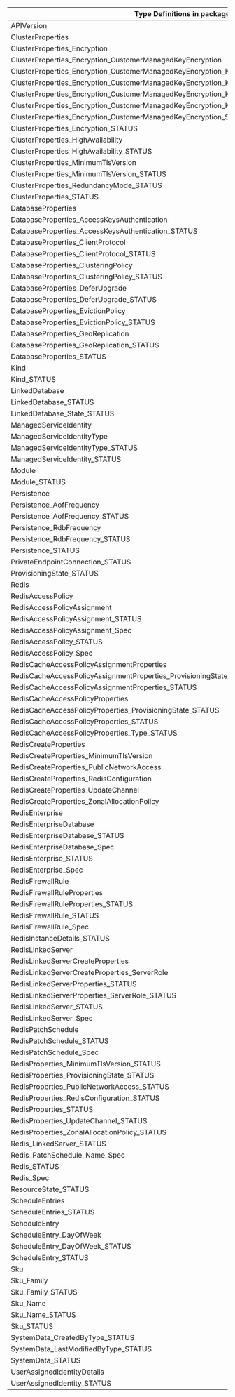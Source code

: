 | Type Definitions in package "cache"                                                                    | v1api20201201 | v1api20210301 | v1api20230401 | v1api20230701 | v1api20230801 | v1api20241101 | v1api20250401 |
|--------------------------------------------------------------------------------------------------------|---------------|---------------|---------------|---------------|---------------|---------------|---------------|
| APIVersion                                                                                             | v1api20201201 | v1api20210301 | v1api20230401 | v1api20230701 | v1api20230801 | v1api20241101 | v1api20250401 |
| ClusterProperties                                                                                      |               | v1api20210301 |               | v1api20230701 |               |               | v1api20250401 |
| ClusterProperties_Encryption                                                                           |               |               |               |               |               |               | v1api20250401 |
| ClusterProperties_Encryption_CustomerManagedKeyEncryption                                              |               |               |               |               |               |               | v1api20250401 |
| ClusterProperties_Encryption_CustomerManagedKeyEncryption_KeyEncryptionKeyIdentity                     |               |               |               |               |               |               | v1api20250401 |
| ClusterProperties_Encryption_CustomerManagedKeyEncryption_KeyEncryptionKeyIdentity_IdentityType        |               |               |               |               |               |               | v1api20250401 |
| ClusterProperties_Encryption_CustomerManagedKeyEncryption_KeyEncryptionKeyIdentity_IdentityType_STATUS |               |               |               |               |               |               | v1api20250401 |
| ClusterProperties_Encryption_CustomerManagedKeyEncryption_KeyEncryptionKeyIdentity_STATUS              |               |               |               |               |               |               | v1api20250401 |
| ClusterProperties_Encryption_CustomerManagedKeyEncryption_STATUS                                       |               |               |               |               |               |               | v1api20250401 |
| ClusterProperties_Encryption_STATUS                                                                    |               |               |               |               |               |               | v1api20250401 |
| ClusterProperties_HighAvailability                                                                     |               |               |               |               |               |               | v1api20250401 |
| ClusterProperties_HighAvailability_STATUS                                                              |               |               |               |               |               |               | v1api20250401 |
| ClusterProperties_MinimumTlsVersion                                                                    |               | v1api20210301 |               | v1api20230701 |               |               | v1api20250401 |
| ClusterProperties_MinimumTlsVersion_STATUS                                                             |               | v1api20210301 |               | v1api20230701 |               |               | v1api20250401 |
| ClusterProperties_RedundancyMode_STATUS                                                                |               |               |               |               |               |               | v1api20250401 |
| ClusterProperties_STATUS                                                                               |               | v1api20210301 |               | v1api20230701 |               |               | v1api20250401 |
| DatabaseProperties                                                                                     |               | v1api20210301 |               | v1api20230701 |               |               | v1api20250401 |
| DatabaseProperties_AccessKeysAuthentication                                                            |               |               |               |               |               |               | v1api20250401 |
| DatabaseProperties_AccessKeysAuthentication_STATUS                                                     |               |               |               |               |               |               | v1api20250401 |
| DatabaseProperties_ClientProtocol                                                                      |               | v1api20210301 |               | v1api20230701 |               |               | v1api20250401 |
| DatabaseProperties_ClientProtocol_STATUS                                                               |               | v1api20210301 |               | v1api20230701 |               |               | v1api20250401 |
| DatabaseProperties_ClusteringPolicy                                                                    |               | v1api20210301 |               | v1api20230701 |               |               | v1api20250401 |
| DatabaseProperties_ClusteringPolicy_STATUS                                                             |               | v1api20210301 |               | v1api20230701 |               |               | v1api20250401 |
| DatabaseProperties_DeferUpgrade                                                                        |               |               |               |               |               |               | v1api20250401 |
| DatabaseProperties_DeferUpgrade_STATUS                                                                 |               |               |               |               |               |               | v1api20250401 |
| DatabaseProperties_EvictionPolicy                                                                      |               | v1api20210301 |               | v1api20230701 |               |               | v1api20250401 |
| DatabaseProperties_EvictionPolicy_STATUS                                                               |               | v1api20210301 |               | v1api20230701 |               |               | v1api20250401 |
| DatabaseProperties_GeoReplication                                                                      |               |               |               | v1api20230701 |               |               | v1api20250401 |
| DatabaseProperties_GeoReplication_STATUS                                                               |               |               |               | v1api20230701 |               |               | v1api20250401 |
| DatabaseProperties_STATUS                                                                              |               | v1api20210301 |               | v1api20230701 |               |               | v1api20250401 |
| Kind                                                                                                   |               |               |               |               |               |               | v1api20250401 |
| Kind_STATUS                                                                                            |               |               |               |               |               |               | v1api20250401 |
| LinkedDatabase                                                                                         |               |               |               | v1api20230701 |               |               | v1api20250401 |
| LinkedDatabase_STATUS                                                                                  |               |               |               | v1api20230701 |               |               | v1api20250401 |
| LinkedDatabase_State_STATUS                                                                            |               |               |               | v1api20230701 |               |               | v1api20250401 |
| ManagedServiceIdentity                                                                                 |               |               | v1api20230401 |               | v1api20230801 | v1api20241101 | v1api20250401 |
| ManagedServiceIdentityType                                                                             |               |               | v1api20230401 |               | v1api20230801 | v1api20241101 | v1api20250401 |
| ManagedServiceIdentityType_STATUS                                                                      |               |               | v1api20230401 |               | v1api20230801 | v1api20241101 | v1api20250401 |
| ManagedServiceIdentity_STATUS                                                                          |               |               | v1api20230401 |               | v1api20230801 | v1api20241101 | v1api20250401 |
| Module                                                                                                 |               | v1api20210301 |               | v1api20230701 |               |               | v1api20250401 |
| Module_STATUS                                                                                          |               | v1api20210301 |               | v1api20230701 |               |               | v1api20250401 |
| Persistence                                                                                            |               | v1api20210301 |               | v1api20230701 |               |               | v1api20250401 |
| Persistence_AofFrequency                                                                               |               | v1api20210301 |               | v1api20230701 |               |               | v1api20250401 |
| Persistence_AofFrequency_STATUS                                                                        |               | v1api20210301 |               | v1api20230701 |               |               | v1api20250401 |
| Persistence_RdbFrequency                                                                               |               | v1api20210301 |               | v1api20230701 |               |               | v1api20250401 |
| Persistence_RdbFrequency_STATUS                                                                        |               | v1api20210301 |               | v1api20230701 |               |               | v1api20250401 |
| Persistence_STATUS                                                                                     |               | v1api20210301 |               | v1api20230701 |               |               | v1api20250401 |
| PrivateEndpointConnection_STATUS                                                                       | v1api20201201 | v1api20210301 | v1api20230401 | v1api20230701 | v1api20230801 | v1api20241101 | v1api20250401 |
| ProvisioningState_STATUS                                                                               |               | v1api20210301 |               | v1api20230701 |               |               | v1api20250401 |
| Redis                                                                                                  | v1api20201201 |               | v1api20230401 |               | v1api20230801 | v1api20241101 |               |
| RedisAccessPolicy                                                                                      |               |               |               |               |               | v1api20241101 |               |
| RedisAccessPolicyAssignment                                                                            |               |               |               |               |               | v1api20241101 |               |
| RedisAccessPolicyAssignment_STATUS                                                                     |               |               |               |               |               | v1api20241101 |               |
| RedisAccessPolicyAssignment_Spec                                                                       |               |               |               |               |               | v1api20241101 |               |
| RedisAccessPolicy_STATUS                                                                               |               |               |               |               |               | v1api20241101 |               |
| RedisAccessPolicy_Spec                                                                                 |               |               |               |               |               | v1api20241101 |               |
| RedisCacheAccessPolicyAssignmentProperties                                                             |               |               |               |               |               | v1api20241101 |               |
| RedisCacheAccessPolicyAssignmentProperties_ProvisioningState_STATUS                                    |               |               |               |               |               | v1api20241101 |               |
| RedisCacheAccessPolicyAssignmentProperties_STATUS                                                      |               |               |               |               |               | v1api20241101 |               |
| RedisCacheAccessPolicyProperties                                                                       |               |               |               |               |               | v1api20241101 |               |
| RedisCacheAccessPolicyProperties_ProvisioningState_STATUS                                              |               |               |               |               |               | v1api20241101 |               |
| RedisCacheAccessPolicyProperties_STATUS                                                                |               |               |               |               |               | v1api20241101 |               |
| RedisCacheAccessPolicyProperties_Type_STATUS                                                           |               |               |               |               |               | v1api20241101 |               |
| RedisCreateProperties                                                                                  | v1api20201201 |               | v1api20230401 |               | v1api20230801 | v1api20241101 |               |
| RedisCreateProperties_MinimumTlsVersion                                                                | v1api20201201 |               | v1api20230401 |               | v1api20230801 | v1api20241101 |               |
| RedisCreateProperties_PublicNetworkAccess                                                              | v1api20201201 |               | v1api20230401 |               | v1api20230801 | v1api20241101 |               |
| RedisCreateProperties_RedisConfiguration                                                               | v1api20201201 |               | v1api20230401 |               | v1api20230801 | v1api20241101 |               |
| RedisCreateProperties_UpdateChannel                                                                    |               |               |               |               | v1api20230801 | v1api20241101 |               |
| RedisCreateProperties_ZonalAllocationPolicy                                                            |               |               |               |               |               | v1api20241101 |               |
| RedisEnterprise                                                                                        |               | v1api20210301 |               | v1api20230701 |               |               | v1api20250401 |
| RedisEnterpriseDatabase                                                                                |               | v1api20210301 |               | v1api20230701 |               |               | v1api20250401 |
| RedisEnterpriseDatabase_STATUS                                                                         |               | v1api20210301 |               | v1api20230701 |               |               | v1api20250401 |
| RedisEnterpriseDatabase_Spec                                                                           |               | v1api20210301 |               | v1api20230701 |               |               | v1api20250401 |
| RedisEnterprise_STATUS                                                                                 |               | v1api20210301 |               | v1api20230701 |               |               | v1api20250401 |
| RedisEnterprise_Spec                                                                                   |               | v1api20210301 |               | v1api20230701 |               |               | v1api20250401 |
| RedisFirewallRule                                                                                      | v1api20201201 |               | v1api20230401 |               | v1api20230801 | v1api20241101 |               |
| RedisFirewallRuleProperties                                                                            | v1api20201201 |               | v1api20230401 |               | v1api20230801 | v1api20241101 |               |
| RedisFirewallRuleProperties_STATUS                                                                     | v1api20201201 |               | v1api20230401 |               | v1api20230801 | v1api20241101 |               |
| RedisFirewallRule_STATUS                                                                               | v1api20201201 |               | v1api20230401 |               | v1api20230801 | v1api20241101 |               |
| RedisFirewallRule_Spec                                                                                 | v1api20201201 |               | v1api20230401 |               | v1api20230801 | v1api20241101 |               |
| RedisInstanceDetails_STATUS                                                                            | v1api20201201 |               | v1api20230401 |               | v1api20230801 | v1api20241101 |               |
| RedisLinkedServer                                                                                      | v1api20201201 |               | v1api20230401 |               | v1api20230801 | v1api20241101 |               |
| RedisLinkedServerCreateProperties                                                                      | v1api20201201 |               | v1api20230401 |               | v1api20230801 | v1api20241101 |               |
| RedisLinkedServerCreateProperties_ServerRole                                                           | v1api20201201 |               | v1api20230401 |               | v1api20230801 | v1api20241101 |               |
| RedisLinkedServerProperties_STATUS                                                                     | v1api20201201 |               | v1api20230401 |               | v1api20230801 | v1api20241101 |               |
| RedisLinkedServerProperties_ServerRole_STATUS                                                          | v1api20201201 |               | v1api20230401 |               | v1api20230801 | v1api20241101 |               |
| RedisLinkedServer_STATUS                                                                               | v1api20201201 |               | v1api20230401 |               | v1api20230801 | v1api20241101 |               |
| RedisLinkedServer_Spec                                                                                 | v1api20201201 |               | v1api20230401 |               | v1api20230801 | v1api20241101 |               |
| RedisPatchSchedule                                                                                     | v1api20201201 |               | v1api20230401 |               | v1api20230801 | v1api20241101 |               |
| RedisPatchSchedule_STATUS                                                                              | v1api20201201 |               | v1api20230401 |               | v1api20230801 | v1api20241101 |               |
| RedisPatchSchedule_Spec                                                                                | v1api20201201 |               | v1api20230401 |               | v1api20230801 | v1api20241101 |               |
| RedisProperties_MinimumTlsVersion_STATUS                                                               | v1api20201201 |               | v1api20230401 |               | v1api20230801 | v1api20241101 |               |
| RedisProperties_ProvisioningState_STATUS                                                               | v1api20201201 |               | v1api20230401 |               | v1api20230801 | v1api20241101 |               |
| RedisProperties_PublicNetworkAccess_STATUS                                                             | v1api20201201 |               | v1api20230401 |               | v1api20230801 | v1api20241101 |               |
| RedisProperties_RedisConfiguration_STATUS                                                              | v1api20201201 |               | v1api20230401 |               | v1api20230801 | v1api20241101 |               |
| RedisProperties_STATUS                                                                                 | v1api20201201 |               | v1api20230401 |               | v1api20230801 | v1api20241101 |               |
| RedisProperties_UpdateChannel_STATUS                                                                   |               |               |               |               | v1api20230801 | v1api20241101 |               |
| RedisProperties_ZonalAllocationPolicy_STATUS                                                           |               |               |               |               |               | v1api20241101 |               |
| Redis_LinkedServer_STATUS                                                                              | v1api20201201 |               | v1api20230401 |               | v1api20230801 | v1api20241101 |               |
| Redis_PatchSchedule_Name_Spec                                                                          | v1api20201201 |               | v1api20230401 |               | v1api20230801 | v1api20241101 |               |
| Redis_STATUS                                                                                           | v1api20201201 |               | v1api20230401 |               | v1api20230801 | v1api20241101 |               |
| Redis_Spec                                                                                             | v1api20201201 |               | v1api20230401 |               | v1api20230801 | v1api20241101 |               |
| ResourceState_STATUS                                                                                   |               | v1api20210301 |               | v1api20230701 |               |               | v1api20250401 |
| ScheduleEntries                                                                                        | v1api20201201 |               | v1api20230401 |               | v1api20230801 | v1api20241101 |               |
| ScheduleEntries_STATUS                                                                                 | v1api20201201 |               | v1api20230401 |               | v1api20230801 | v1api20241101 |               |
| ScheduleEntry                                                                                          | v1api20201201 |               | v1api20230401 |               | v1api20230801 | v1api20241101 |               |
| ScheduleEntry_DayOfWeek                                                                                | v1api20201201 |               | v1api20230401 |               | v1api20230801 | v1api20241101 |               |
| ScheduleEntry_DayOfWeek_STATUS                                                                         | v1api20201201 |               | v1api20230401 |               | v1api20230801 | v1api20241101 |               |
| ScheduleEntry_STATUS                                                                                   | v1api20201201 |               | v1api20230401 |               | v1api20230801 | v1api20241101 |               |
| Sku                                                                                                    | v1api20201201 | v1api20210301 | v1api20230401 | v1api20230701 | v1api20230801 | v1api20241101 | v1api20250401 |
| Sku_Family                                                                                             | v1api20201201 |               | v1api20230401 |               | v1api20230801 | v1api20241101 |               |
| Sku_Family_STATUS                                                                                      | v1api20201201 |               | v1api20230401 |               | v1api20230801 | v1api20241101 |               |
| Sku_Name                                                                                               | v1api20201201 | v1api20210301 | v1api20230401 | v1api20230701 | v1api20230801 | v1api20241101 | v1api20250401 |
| Sku_Name_STATUS                                                                                        | v1api20201201 | v1api20210301 | v1api20230401 | v1api20230701 | v1api20230801 | v1api20241101 | v1api20250401 |
| Sku_STATUS                                                                                             | v1api20201201 | v1api20210301 | v1api20230401 | v1api20230701 | v1api20230801 | v1api20241101 | v1api20250401 |
| SystemData_CreatedByType_STATUS                                                                        |               |               |               |               |               |               | v1api20250401 |
| SystemData_LastModifiedByType_STATUS                                                                   |               |               |               |               |               |               | v1api20250401 |
| SystemData_STATUS                                                                                      |               |               |               |               |               |               | v1api20250401 |
| UserAssignedIdentityDetails                                                                            |               |               | v1api20230401 |               | v1api20230801 | v1api20241101 | v1api20250401 |
| UserAssignedIdentity_STATUS                                                                            |               |               | v1api20230401 |               | v1api20230801 | v1api20241101 | v1api20250401 |
